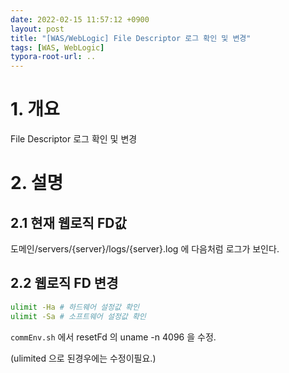 ```yaml
---
date: 2022-02-15 11:57:12 +0900
layout: post
title: "[WAS/WebLogic] File Descriptor 로그 확인 및 변경"
tags: [WAS, WebLogic]
typora-root-url: ..
---
```



# 1. 개요

File Descriptor 로그 확인 및 변경



# 2. 설명

## 2.1 현재 웹로직 FD값

도메인/servers/{server}/logs/{server}.log 에 다음처럼 로그가 보인다.



## 2.2 웹로직 FD 변경

```sh
ulimit -Ha # 하드웨어 설정값 확인
ulimit -Sa # 소프트웨어 설정값 확인
```



`commEnv.sh` 에서 resetFd 의 uname -n 4096 을 수정.

(ulimited 으로 된경우에는 수정이필요.)
